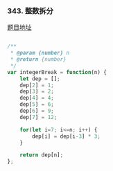 ### 343. 整数拆分

[题目地址](https://leetcode-cn.com/problems/integer-break/)

```javascript

/**
 * @param {number} n
 * @return {number}
 */
var integerBreak = function(n) {
    let dep = [];
    dep[2] = 1;
    dep[3] = 2;
    dep[4] = 4;
    dep[5] = 6;
    dep[6] = 9;
    dep[7] = 12;

    for(let i=7; i<=n; i++) {
        dep[i] = dep[i-3] * 3;
    }

    return dep[n];
};

```